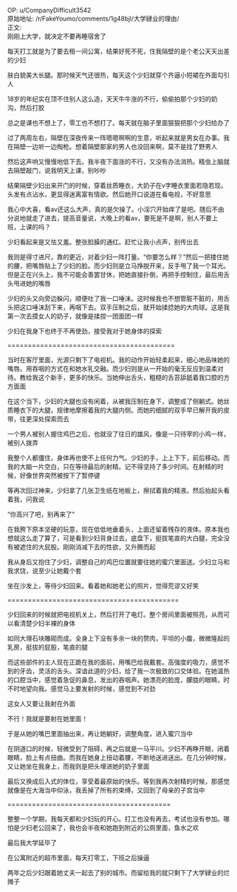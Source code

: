 
OP: u/CompanyDifficult3542  
原始地址: /r/FakeYoumo/comments/1g48bjl/大学肄业的理由/  
正文:  
刚刚上大学，就决定不要再睡宿舍了

每天打工就是为了要去租一间公寓，结果好死不死，住我隔壁的是个老公天天出差的少妇

肤白貌美大长腿。那时候天气还很热，每天这个少妇就穿个齐逼小短裙在外面勾引人

18岁的年纪实在顶不住别人这么造，天天牛牛涨的不行，偷偷拍那个少妇的奶沟，然后打胶

总之是课也不想上了，零工也不想打了。每天就在脑子里面狠狠把那个少妇给办了

过了两周左右，隔壁在深夜传来一阵嗯嗯啊啊的生意，听起来就是男女在办事。我在隔壁一边听一边掏枪。想着隔壁那家的男人也没回来啊，莫不是找了野男人

然后这声响又慢慢地低下去。我半夜下面涨的不行，又没有办法消热。精虫上脑就去隔壁敲门，说我明天上课，别吵吵

结果隔壁少妇出来开门的时候，穿着丝质睡衣，大奶子在v字睡衣里面若隐若现。头发有点沾水，更显得迷离富有情欲。然后她开口说道在看电视，不好意思

我心中大喜，看av还这么大声，真的是欠操了。小淫穴开始痒了是吧。随后不由分说地就走了进去，提高音量说，大晚上的看av，要死是不是啊，别人不要上班，上课的吗？

少妇看起来是又怯又羞。整张脸臊的通红。赶忙让我小点声，别传出去

我则是得寸进尺，靠的更近，对着少妇一阵打量。“你要怎么样？”然后一把搂住她的腰，把嘴唇贴上了少妇的脸。而少妇则是立马挣脱开来，反手甩了我一个耳光。但是正在兴头上，我不可能会善罢甘休，把她直接扑倒，再把手控制住，最后用舌头甩进她的嘴唇

少妇的头又向旁边躲闪，顺便吐了我一口唾沫。这时候我也不想管脏不脏的，用舌头把这口唾沫刮下来，再咽下去。双手压制之后，就开始揉捻她的大肉球。这是我第一次去摸女人的奶子，就像是揉捏一团面团一样

少妇在我身下也终于不再使劲，接受我对于她身体的探索

=========================================

当时在客厅里面，光源只剩下了电视机。我的动作开始轻柔起来，细心地品味她的嘴唇。用吞咽的方式在和她水乳交融。而少妇则是从一开始的毫无反应到温柔对待。教给我这个新手，更多的快乐。当她伸出舌头，粗糙的舌苔舔舐着我口腔的方方面面

在这个当下，少妇的大腿也没有闲着，从被我压制在身下，调整成了侧躺式。她丝质睡衣下的大腿，规律地摩擦着我的大腿内侧。而她的细腻的双手早已解开我的皮带，往更深处探索而去

一个男人被别人握住鸡巴之后，也就没了往日的雄风，像是一只待宰的小鸡一样，被别人拨弄

我整个人都僵住，身体再也使不上任何力气。少妇的手，上上下下，前后移动。而我的大脑一片空白，只在等待最后的射精。记不得坚持了多少时间。在射精的时候，好像世界突然被按下了暂停键

等再次回过神来，少妇拿了几张卫生纸在地板上，擦拭着我的精液。然后抬起头看着我，问我说

“你高兴了吧，别再来了”

在我胯下原本坚硬的玩意，现在低低地垂着头，上面还留着残存的液体。原本我也想就这么走了算了，可是看到少妇背身过去，底盘下，挺拔笔直的大白腿，完全没有被遮住的大屁股。刚刚消减下去的性欲，又升腾而起

我从身后又抱住了少妇，调整自己的鸡巴位置就要往她的蜜穴里面送。少妇立马和我求饶，说至少让她戴个套

坐在沙发上，等待少妇回来。看着她和她老公的照片，觉得荒谬又好笑

==========================================

少妇回来的时候就把电视机关上，然后打开了电灯。整个房间里面被照亮，从而可以看清楚少妇半裸的身体

如同大理石块雕砌而成。全身上下没有多余一块的赘肉，平坦的小腹，微微隆起的乳房，挺拔的屁股，笔直的腿

而这些部件的主人现在正跪在我的面前，用嘴巴给我戴套。高强度的吸力，感觉不到的牙齿，灵活的舌头。深谙此道的少妇，给了我一次极致的口交体验。在她温热的口腔当中，感觉着急促的鼻息，发出的吞咽声。她漂亮的脸庞，朦胧的眼睛，时不时地望向我。感觉马上要发射的时候，感觉到不对劲

这女人又要让我射在外面

不行！我就是要射在她里面！

于是从她的嘴巴里面抽出来，再让她躺好，调整角度，进入蜜穴当中

在阴道口的时候，轻微受到了阻碍，再之后就是一马平川。少妇不再睁开眼，闭着眼睛，脸上有点扭曲。而我在她身上扭动着腰，不断地送进送出。在几分钟时候，又让她坐在我身上，而我则是把头埋进她的奶子里面

最后又换成后入式的体位，享受着最原始的快乐。等到我再次射精的时候，那感觉就像是在大海当中仰泳，我丢掉了所有的束缚，又回到了母亲的子宫当中

========================================

整整一个学期，我每天都和少妇玩的开心。打工也没有再去，考试也没有参加。哪怕是少妇老公回来了，我也会半夜和她跑到附近的公厕里面，鱼水之欢

最后我大学延毕了

在公寓附近的超市里面，每天打零工，下班之后操逼

两年之后少妇跟着她丈夫一起去了别的城市。而留给我的就只剩下了大学肄业的烂摊子
